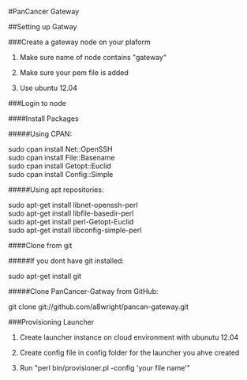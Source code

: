 
#PanCancer Gateway

##Setting up Gatway

###Create a gateway node on your plaform  

1. Make sure name of node contains "gateway"

2. Make sure your pem file is added

3. Use ubuntu 12.04


###Login to node

####Install Packages

#####Using CPAN:

   sudo cpan install Net::OpenSSH  
   sudo cpan install File::Basename  
   sudo cpan install Getopt::Euclid  
   sudo cpan install Config::Simple  

#####Using apt repositories:

   sudo apt-get install libnet-openssh-perl  
   sudo apt-get install libfile-basedir-perl  
   sudo apt-get install perl-Getopt-Euclid  
   sudo apt-get install libconfig-simple-perl  


####Clone from git

#####If you dont have git installed:

sudo apt-get install git

#####Clone PanCancer-Gatway from GitHub:

git clone git://github.com/a8wright/pancan-gateway.git



###Provisioning Launcher

1. Create launcher instance on cloud environment with ubunutu 12.04

2. Create config file in config folder for the launcher you ahve created

3. Run "perl bin/provisioner.pl -config 'your file name'"

